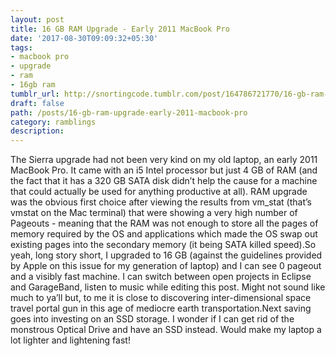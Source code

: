 ```yaml
---
layout: post
title: 16 GB RAM Upgrade - Early 2011 MacBook Pro
date: '2017-08-30T09:09:32+05:30'
tags:
- macbook pro
- upgrade
- ram
- 16gb ram
tumblr_url: http://snortingcode.tumblr.com/post/164786721770/16-gb-ram-upgrade-early-2011-macbook-pro
draft: false
path: /posts/16-gb-ram-upgrade-early-2011-macbook-pro
category: ramblings
description:
---
```

The Sierra upgrade had not been very kind on my old laptop, an early 2011 MacBook Pro. It came with an i5 Intel processor but just 4 GB of RAM (and the fact that it has a 320 GB SATA disk didn’t help the cause for a machine that could actually be used for anything productive at all). RAM upgrade was the obvious first choice after viewing the results from vm_stat (that’s vmstat on the Mac terminal) that were showing a very high number of Pageouts - meaning that the RAM was not enough to store all the pages of memory required by the OS and applications which made the OS swap out existing pages into the secondary memory (it being SATA killed speed).So yeah, long story short, I upgraded to 16 GB (against the guidelines provided by Apple on this issue for my generation of laptop) and I can see 0 pageout and a visibly fast machine. I can switch between open projects in Eclipse and GarageBand, listen to music while editing this post. Might not sound like much to ya’ll but, to me it is close to discovering inter-dimensional space travel portal gun in this age of mediocre earth transportation.Next saving goes into investing on an SSD storage. I wonder if I can get rid of the monstrous Optical Drive and have an SSD instead. Would make my laptop a lot lighter and lightening fast!
